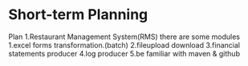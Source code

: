 # Short-term Planning
Plan
1.Restaurant Management System(RMS)
there are some modules
1.excel forms transformation.(batch)
2.fileupload download
3.financial statements producer
4.log producer
5.be familiar with maven & github 

